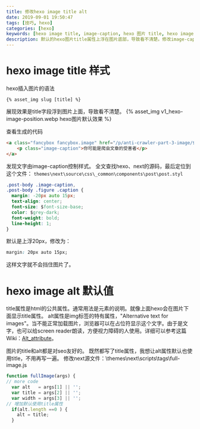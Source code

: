 ```yaml
---
title: 修改hexo image title alt
date: 2019-09-01 19:50:47
tags: [技巧, hexo]
categories: [hexo]
keywords: [hexo image title, image-caption, hexo 图片 title, hexo image alt, hexo 图片 alt]
description: 默认的hexo图片title属性上浮在图片底部，导致看不清楚。修改image-caption的css配置，使其下浮在图片下面。修改alt，默认使用title属性。
---
```


# hexo image title 样式

hexo插入图片的语法
```
{% asset_img slug [title] %}
```
展现效果是title字段浮到图片上面，导致看不清楚。
{% asset_img v1_hexo-image-position.webp hexo图片默认效果 %}
<!-- more -->
查看生成的代码
```html
<a class="fancybox fancybox.image" href="/p/anti-crawler-part-3-image/你可能是爬虫文章的受害者.webp" itemscope="" itemtype="http://schema.org/ImageObject" itemprop="url" data-fancybox="default" rel="default" title="你可能是爬虫文章的受害者" data-caption="你可能是爬虫文章的受害者"><img src="/p/anti-crawler-part-3-image/你可能是爬虫文章的受害者.webp" data-original="/p/anti-crawler-part-3-image/你可能是爬虫文章的受害者.webp" title="你可能是爬虫文章的受害者">
    <p class="image-caption">你可能是爬虫文章的受害者</p>
</a>
```
发现文字由image-caption控制样式。
全文查找hexo、next的源码，最后定位到这个文件：
`themes\next\source\css\_common\components\post\post.styl`
```css
.post-body .image-caption,
.post-body .figure .caption {
  margin: -20px auto 15px;
  text-align: center;
  font-size: $font-size-base;
  color: $grey-dark;
  font-weight: bold;
  line-height: 1;
}
```
默认是上浮20px，修改为：
```css
margin: 20px auto 15px;
```
这样文字就不会挡住图片了。


# hexo image alt 默认值

title属性是html的公共属性。通常用法是元素的说明。就像上面hexo会在图片下面显示title属性。
alt属性是img标签的特有属性，"Alternative text for images"。当不能正常加载图片，浏览器可以在占位符显示这个文字。由于是文字，也可以给screen reader朗读，方便视力障碍的人使用。详细可以参考这篇Wiki：[Alt_attribute](https://en.wikipedia.org/wiki/Alt_attribute)。

图片的title和alt都是对seo友好的。
既然都写了title属性，我想让alt属性默认也使用title，不用再写一遍。
修改next源文件：\themes\next\scripts\tags\full-image.js
```js
function fullImage(args) {
// more code
  var alt   = args[1] || '';
  var title = args[2] || '';
  var width = args[3] || '';
// 增加默认使用title属性
  if(alt.length ==0 ) {
    alt = title;
  }
```

